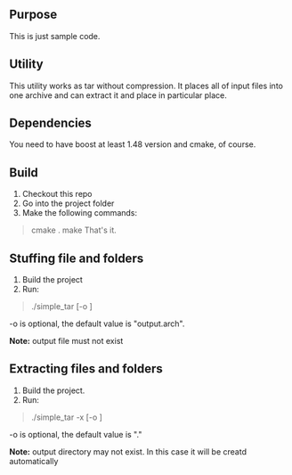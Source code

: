 ## Purpose
This is just sample code.

## Utility
This utility works as tar without compression. It places all of input files into one archive and can extract it and place in particular place.

## Dependencies
You need to have boost at least 1.48 version and cmake, of course.

## Build
1. Checkout this repo
2. Go into the project folder
3. Make the following commands:
> cmake .
> make
That's it.

## Stuffing file and folders
1. Build the project
2. Run:

> ./simple_tar <path to file or directory to stuff> [-o <output file path>]

-o is optional, the default value is "output.arch".

**Note:** output file must not exist

## Extracting files and folders
1. Build the project.
2. Run:

> ./simple_tar -x <path to archive> [-o <output directory path>]

-o is optional, the default value is "."

**Note:** output directory may not exist. In this case it will be creatd automatically 